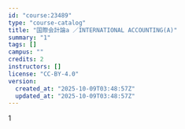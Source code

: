 ```yaml
---
id: "course:23489"
type: "course-catalog"
title: "国際会計論a ／INTERNATIONAL ACCOUNTING(A)"
summary: "1"
tags: []
campus: ""
credits: 2
instructors: []
license: "CC-BY-4.0"
version:
  created_at: "2025-10-09T03:48:57Z"
  updated_at: "2025-10-09T03:48:57Z"
---
```

1
